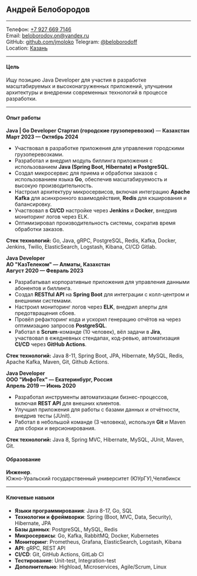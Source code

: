 ## Андрей Белобородов
___
  
Телефон: [+7 927 669 7146]()    
Email: [beloborodov.on@yandex.ru](mailto:beloborodov.on@yandex.ru)  
GitHub: [github.com/jmoloko](https://github.com/jmoloko)
Telegram: [@beloborodoff]()  
Location: [Казань]()  

---
#### Цель

Ищу позицию Java Developer для участия в разработке масштабируемых и высоконагруженных приложений, улучшении архитектуры и внедрении современных технологий в процессе разработки.

---
#### Опыт работы

**Java | Go Developer** 
**Стартап (городские грузоперевозки)** — **Казахстан**  
**Март 2023 — Октябрь 2024**

- Участвовал в разработке приложения для управления городскими грузоперевозками.
- Разработал и внедрил модуль биллинга приложения с использованием **Java (Spring Boot, Hibernate) и PostgreSQL**.
- Создал микросервис для приема и обработки заказов с использованием языка **Go**, обеспечив масштабируемость и высокую производительность.
- Настроил архитектуру микросервисов, включая интеграцию **Apache Kafka** для асинхронного взаимодействия, **Redis** для кэширования и балансировку.
- Участвовал в **CI/CD** настройке через **Jenkins** и **Docker**, внедрив мониторинг логов через ELK.
- Оптимизировал производительность системы, сократив время обработки заказов.

**Стек технологий:** Go, Java, gRPC, PostgreSQL, Redis, Kafka, Docker, Jenkins, Twilio, ElasticSearch, Logstash, Kibana, CI/CD Gitlab.
    
**Java Developer**  
**АО "КазТелеком" — Алматы, Казахстан**  
**Август 2020 — Февраль 2023**

- Разрабатывал корпоративные приложения для управления данными абонентов и биллинга.
- Создал **RESTful API** на **Spring Boot** для интеграции с колл-центром и внешними системами.
- Настроил мониторинг логов через **ELK**, внедрил алерты для предотвращения сбоев.
- Провёл рефакторинг кода и ускорил генерацию отчётов на через оптимизацию запросов **PostgreSQL**.
- Работал в **Scrum**-команде (10 человек), вёл задачи в **Jira**, участвовал в ежедневных стендапах, код-ревью, автоматизация **CI/CD** через **GitHub Actions**.

**Стек технологий:** Java 8-11, Spring Boot, JPA, Hibernate, MySQL, Redis, Apache Kafka, Maven, Git, Github Actions.
    
**Java Developer**  
**ООО "ИнфоТех" — Екатеринбург, Россия**  
**Апрель 2019 — Июнь 2020**

- Разработал инструменты автоматизации бизнес-процессов, включая **REST API** для внешних клиентов.
- Улучшил приложения для работы с базами данных и отчётности, внедрив тесты (JUnit).
- Работал в небольшой команде (3 человека), используя **Git** и Maven для сборки и версионирования.

**Стек технологий:** Java 8, Spring MVC, Hibernate, MySQL, JUnit, Maven, Git.
    

#### Образование

**Инженер**.  
Южно-Уральский государственный университет (ЮУрГУ),Челябинск  

---
#### Ключевые навыки

- **Языки программирования**: Java 8-17, Go, SQL
- **Технологии и фреймворки**: Spring (Boot, MVC, Data, Security), Hibernate, JPA
- **Базы данных**: PostgreSQL, MySQL, Redis  
- **Микросервисы**: Go, Kafka, RabbitMQ, Docker, Kubernetes  
- **Мониторинг**: Prometheus, Grafana, ElasticSearch, Logstash, Kibana
- **API**: gRPC, REST API
- **CI/CD**: Git, GitHub Actions, GitLab CI  
- **Тестирование**: Unit-test, Integration-test  
- **Дополнительно**: Highload, Microservices, Agile/Scrum, Linux



